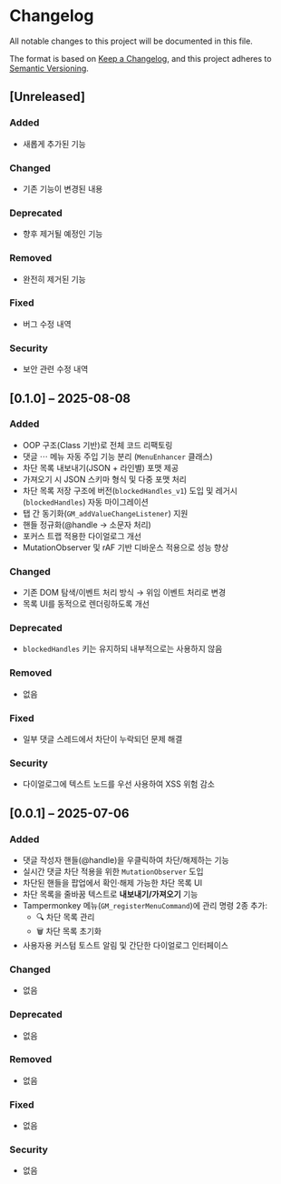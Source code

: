 # Changelog

All notable changes to this project will be documented in this file.

The format is based on [Keep a Changelog](https://keepachangelog.com/en/1.1.0/),
and this project adheres to [Semantic Versioning](https://semver.org/spec/v2.0.0.html).

## [Unreleased]

### Added

- 새롭게 추가된 기능

### Changed

- 기존 기능이 변경된 내용

### Deprecated

- 향후 제거될 예정인 기능

### Removed

- 완전히 제거된 기능

### Fixed

- 버그 수정 내역

### Security

- 보안 관련 수정 내역

## [0.1.0] – 2025-08-08

### Added

- OOP 구조(Class 기반)로 전체 코드 리팩토링
- 댓글 ⋯ 메뉴 자동 주입 기능 분리 (`MenuEnhancer` 클래스)
- 차단 목록 내보내기(JSON + 라인별) 포맷 제공
- 가져오기 시 JSON 스키마 형식 및 다중 포맷 처리
- 차단 목록 저장 구조에 버전(`blockedHandles_v1`) 도입 및 레거시(`blockedHandles`) 자동 마이그레이션
- 탭 간 동기화(`GM_addValueChangeListener`) 지원
- 핸들 정규화(@handle → 소문자 처리)
- 포커스 트랩 적용한 다이얼로그 개선
- MutationObserver 및 rAF 기반 디바운스 적용으로 성능 향상

### Changed

- 기존 DOM 탐색/이벤트 처리 방식 → 위임 이벤트 처리로 변경
- 목록 UI를 동적으로 렌더링하도록 개선

### Deprecated

- `blockedHandles` 키는 유지하되 내부적으로는 사용하지 않음

### Removed

- 없음

### Fixed

- 일부 댓글 스레드에서 차단이 누락되던 문제 해결

### Security

- 다이얼로그에 텍스트 노드를 우선 사용하여 XSS 위험 감소

## [0.0.1] – 2025-07-06

### Added

- 댓글 작성자 핸들(@handle)을 우클릭하여 차단/해제하는 기능
- 실시간 댓글 차단 적용을 위한 `MutationObserver` 도입
- 차단된 핸들을 팝업에서 확인·해제 가능한 차단 목록 UI
- 차단 목록을 줄바꿈 텍스트로 **내보내기/가져오기** 기능
- Tampermonkey 메뉴(`GM_registerMenuCommand`)에 관리 명령 2종 추가:
  - 🔍 차단 목록 관리
  - 🗑️ 차단 목록 초기화
- 사용자용 커스텀 토스트 알림 및 간단한 다이얼로그 인터페이스

### Changed

- 없음

### Deprecated

- 없음

### Removed

- 없음

### Fixed

- 없음

### Security

- 없음
